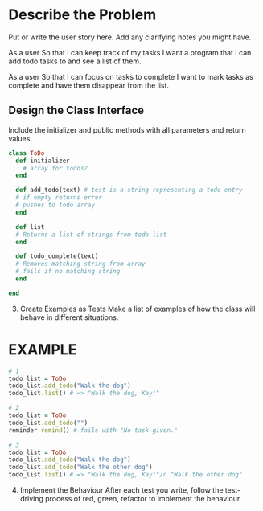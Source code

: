 # Describe the Problem
Put or write the user story here. Add any clarifying notes you might have.

As a user
So that I can keep track of my tasks
I want a program that I can add todo tasks to and see a list of them.

As a user
So that I can focus on tasks to complete
I want to mark tasks as complete and have them disappear from the list.

## Design the Class Interface
Include the initializer and public methods with all parameters and return values.

``` ruby
class ToDo
  def initializer
    # array for todos? 
  end

  def add_todo(text) # test is a string representing a todo entry
  # if empty returns error
  # pushes to todo array
  end

  def list
  # Returns a list of strings from todo list
  end

  def todo_complete(text)
  # Removes matching string from array 
  # fails if no matching string
  end

end  
```
3. Create Examples as Tests
Make a list of examples of how the class will behave in different situations.

# EXAMPLE

``` ruby
# 1
todo_list = ToDo
todo_list.add_todo("Walk the dog")
todo_list.list() # => "Walk the dog, Kay!"

# 2
todo_list = ToDo
todo_list.add_todo("")
reminder.remind() # fails with "No task given."

# 3
todo_list = ToDo
todo_list.add_todo("Walk the dog")
todo_list.add_todo("Walk the other dog")
todo_list.list() # => "Walk the dog, Kay!"/n "Walk the other dog"

``` 

4. Implement the Behaviour
After each test you write, follow the test-driving process of red, green, refactor to implement the behaviour.

